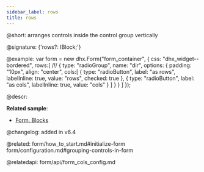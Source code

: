 ```yaml
---
sidebar_label: rows
title: rows
---          
```


@short: arranges controls inside the control group vertically

@signature: {'rows?: IBlock;'}

@example: 
var form = new dhx.Form("form_container", {
	css: "dhx_widget--bordered",
	rows:[ /*!*/
    	{
			type: "radioGroup",
			name: "dir",
			options: {
				padding: "10px",
				align: "center",
				cols:[
                	{
						type: "radioButton",
                        label: "as rows",
                        labelInline: true,
                        value: "rows",
                        checked: true
					},
					{
						type: "radioButton",
                        label: "as cols",
                        labelInline: true,
                        value: "cols"
                     }
                ]
            }
    	}
	]
});



@descr: 


**Related sample**:
- [Form. Blocks](https://snippet.dhtmlx.com/1pzybtja)

@changelog: added in v6.4

@related: form/how_to_start.md#initialize-form
form/configuration.md#grouping-controls-in-form

@relatedapi: form/api/form_cols_config.md
